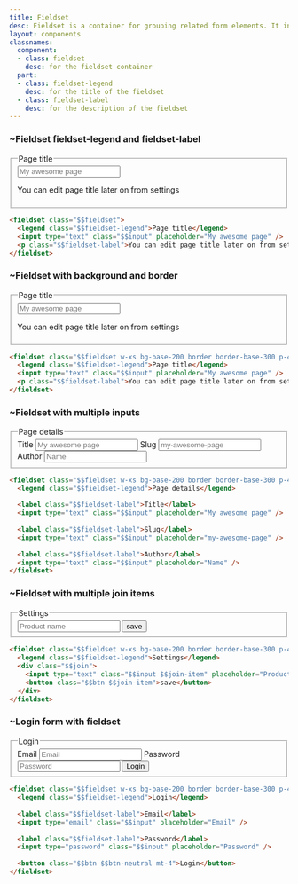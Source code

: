```yaml
---
title: Fieldset
desc: Fieldset is a container for grouping related form elements. It includes fieldset-legend as a title and fieldset-label as a description.
layout: components
classnames:
  component:
  - class: fieldset
    desc: for the fieldset container
  part:
  - class: fieldset-legend
    desc: for the title of the fieldset
  - class: fieldset-label
    desc: for the description of the fieldset
---
```


<script>
  import Component from "$components/Component.svelte"
  import Translate from "$components/Translate.svelte"
</script>

### ~Fieldset fieldset-legend and fieldset-label
<fieldset class="fieldset w-xs">
  <legend class="fieldset-legend">Page title</legend>
  <input type="text" class="input" placeholder="My awesome page" />
  <p class="fieldset-label">You can edit page title later on from settings</p>
</fieldset>

```html
<fieldset class="$$fieldset">
  <legend class="$$fieldset-legend">Page title</legend>
  <input type="text" class="$$input" placeholder="My awesome page" />
  <p class="$$fieldset-label">You can edit page title later on from settings</p>
</fieldset>
```

### ~Fieldset with background and border
<fieldset class="fieldset w-xs bg-base-200 border border-base-300 p-4 rounded-box">
  <legend class="fieldset-legend">Page title</legend>
  <input type="text" class="input" placeholder="My awesome page" />
  <p class="fieldset-label">You can edit page title later on from settings</p>
</fieldset>

```html
<fieldset class="$$fieldset w-xs bg-base-200 border border-base-300 p-4 rounded-box">
  <legend class="$$fieldset-legend">Page title</legend>
  <input type="text" class="$$input" placeholder="My awesome page" />
  <p class="$$fieldset-label">You can edit page title later on from settings</p>
</fieldset>
```

### ~Fieldset with multiple inputs
<fieldset class="fieldset w-xs bg-base-200 border border-base-300 p-4 rounded-box">
  <legend class="fieldset-legend">Page details</legend>
  <label class="fieldset-label">Title</label>
  <input type="text" class="input" placeholder="My awesome page" />
  <label class="fieldset-label">Slug</label>
  <input type="text" class="input" placeholder="my-awesome-page" />
  <label class="fieldset-label">Author</label>
  <input type="text" class="input" placeholder="Name" />
</fieldset>

```html
<fieldset class="$$fieldset w-xs bg-base-200 border border-base-300 p-4 rounded-box">
  <legend class="$$fieldset-legend">Page details</legend>
  
  <label class="$$fieldset-label">Title</label>
  <input type="text" class="$$input" placeholder="My awesome page" />
  
  <label class="$$fieldset-label">Slug</label>
  <input type="text" class="$$input" placeholder="my-awesome-page" />
  
  <label class="$$fieldset-label">Author</label>
  <input type="text" class="$$input" placeholder="Name" />
</fieldset>
```

### ~Fieldset with multiple join items
<fieldset class="fieldset w-xs bg-base-200 border border-base-300 p-4 rounded-box">
  <legend class="fieldset-legend">Settings</legend>
  <div class="join">
    <input type="text" class="input join-item" placeholder="Product name" />
    <button class="btn join-item">save</button>
  </div>
</fieldset>

```html
<fieldset class="$$fieldset w-xs bg-base-200 border border-base-300 p-4 rounded-box">
  <legend class="$$fieldset-legend">Settings</legend>
  <div class="$$join">
    <input type="text" class="$$input $$join-item" placeholder="Product name" />
    <button class="$$btn $$join-item">save</button>
  </div>
</fieldset>
```

### ~Login form with fieldset
<fieldset class="fieldset w-xs bg-base-200 border border-base-300 p-4 rounded-box">
  <legend class="fieldset-legend">Login</legend>
  <label class="fieldset-label">Email</label>
  <input type="email" class="input" placeholder="Email" />
  <label class="fieldset-label">Password</label>
  <input type="password" class="input" placeholder="Password" />
  <button class="btn btn-neutral mt-4">Login</button>
</fieldset>

```html
<fieldset class="$$fieldset w-xs bg-base-200 border border-base-300 p-4 rounded-box">
  <legend class="$$fieldset-legend">Login</legend>
  
  <label class="$$fieldset-label">Email</label>
  <input type="email" class="$$input" placeholder="Email" />
  
  <label class="$$fieldset-label">Password</label>
  <input type="password" class="$$input" placeholder="Password" />
  
  <button class="$$btn $$btn-neutral mt-4">Login</button>
</fieldset>
```
